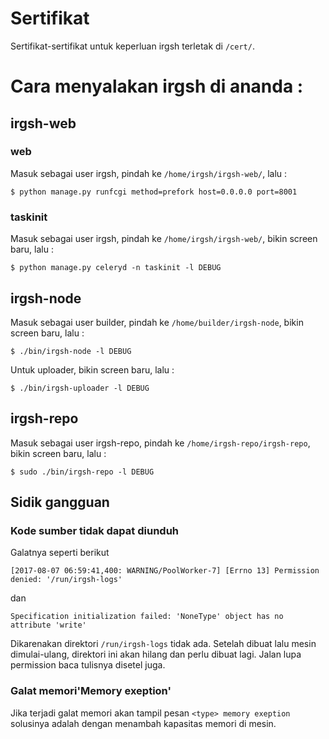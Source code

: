 # Sertifikat

Sertifikat-sertifikat untuk keperluan irgsh terletak di `/cert/`.

# Cara menyalakan irgsh di ananda :

## irgsh-web

### web

Masuk sebagai user irgsh, pindah ke `/home/irgsh/irgsh-web/`, lalu :

```
$ python manage.py runfcgi method=prefork host=0.0.0.0 port=8001
```

### taskinit

Masuk sebagai user irgsh, pindah ke `/home/irgsh/irgsh-web/`, bikin screen baru, lalu :

```
$ python manage.py celeryd -n taskinit -l DEBUG
```

## irgsh-node

Masuk sebagai user builder, pindah ke `/home/builder/irgsh-node`, bikin screen baru, lalu :

```
$ ./bin/irgsh-node -l DEBUG
```

Untuk uploader, bikin screen baru, lalu :

```
$ ./bin/irgsh-uploader -l DEBUG
```

## irgsh-repo
Masuk sebagai user irgsh-repo, pindah ke `/home/irgsh-repo/irgsh-repo`, bikin screen baru, lalu :

```
$ sudo ./bin/irgsh-repo -l DEBUG
```


## Sidik gangguan

### Kode sumber tidak dapat diunduh

Galatnya seperti berikut

```
[2017-08-07 06:59:41,400: WARNING/PoolWorker-7] [Errno 13] Permission denied: '/run/irgsh-logs'
```
dan 
```
Specification initialization failed: 'NoneType' object has no attribute 'write'
```

Dikarenakan direktori `/run/irgsh-logs` tidak ada. Setelah dibuat lalu mesin dimulai-ulang, direktori ini akan hilang dan perlu dibuat lagi. Jalan lupa permission baca tulisnya disetel juga.

### Galat memori'Memory exeption'

Jika terjadi galat memori akan tampil pesan ```<type> memory exeption ``` solusinya adalah dengan menambah kapasitas memori di mesin.
